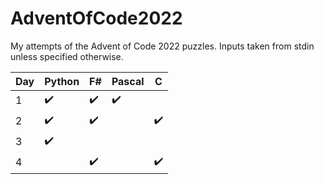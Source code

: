 # AdventOfCode2022
My attempts of the Advent of Code 2022 puzzles. 
Inputs taken from stdin unless specified otherwise.

|Day|Python|F#|Pascal|C|
|-|-|-|-|-|
|1|✔️|✔️|✔️||
|2|✔️|✔️||✔️|
|3|✔️||||
|4||✔️||✔️|
